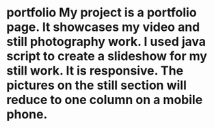 # portfolio My project is a portfolio page. It showcases my video and still photography work. I used java script to create a slideshow for my still work. It is responsive. The pictures on the still section will reduce to one column on a mobile phone.
